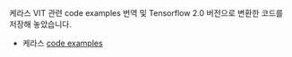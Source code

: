 케라스 VIT 관련 code examples 번역 및 Tensorflow 2.0 버전으로 변환한 코드를 저장해 놓았습니다.

* 케라스 [code examples](https://keras.io/examples/)
